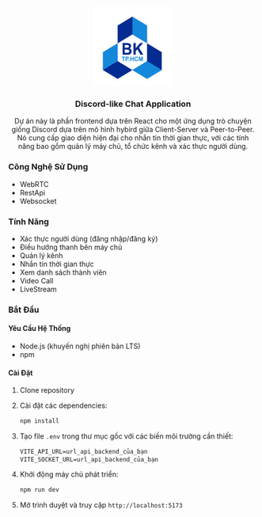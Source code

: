 <a id="readme-top"></a>

<!-- PROJECT LOGO -->
<br />
<div align="center">
  <a href="">
    <img src="hcmut.png" alt="HCMUT Logo" width="160" height="160">
  </a>

  <h3 align="center">Discord-like Chat Application</h3>

  <p align="center">
    Dự án này là phần frontend dựa trên React cho một ứng dụng trò chuyện giống Discord dựa trên mô hình hybird giữa Client-Server và Peer-to-Peer. Nó cung cấp giao diện hiện đại cho nhắn tin thời gian thực, với các tính năng bao gồm quản lý máy chủ, tổ chức kênh và xác thực người dùng.
  </p>
</div>



### Công Nghệ Sử Dụng

- WebRTC
- RestApi
- Websocket

### Tính Năng

- Xác thực người dùng (đăng nhập/đăng ký)
- Điều hướng thanh bên máy chủ
- Quản lý kênh
- Nhắn tin thời gian thực
- Xem danh sách thành viên
- Video Call
- LiveStream

### Bắt Đầu

#### Yêu Cầu Hệ Thống

- Node.js (khuyến nghị phiên bản LTS)
- npm

#### Cài Đặt

1. Clone repository
2. Cài đặt các dependencies:

   ```bash
   npm install
   ```

3. Tạo file `.env` trong thư mục gốc với các biến môi trường cần thiết:

   ```
   VITE_API_URL=url_api_backend_của_bạn
   VITE_SOCKET_URL=url_api_backend_của_bạn
   ```

4. Khởi động máy chủ phát triển:

   ```bash
   npm run dev
   ```

5. Mở trình duyệt và truy cập `http://localhost:5173`
